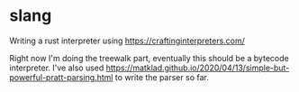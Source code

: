 # slang

Writing a rust interpreter using https://craftinginterpreters.com/

Right now I'm doing the treewalk part, eventually this should be a bytecode interpreter. I've also used <https://matklad.github.io/2020/04/13/simple-but-powerful-pratt-parsing.html> to write the parser so far.
